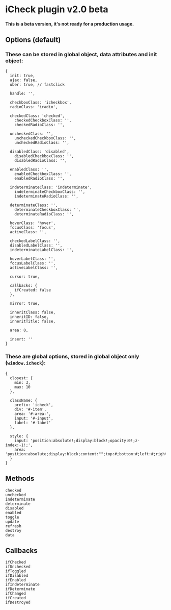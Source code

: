 # iCheck plugin v2.0 beta

#### This is a beta version, it's not ready for a production usage.

## Options (default)

### These can be stored in global object, data attributes and init object:

```
{
  init: true,
  ajax: false,
  uber: true, // fastclick

  handle: '',

  checkboxClass: 'icheckbox',
  radioClass: 'iradio',

  checkedClass: 'checked',
    checkedCheckboxClass: '',
    checkedRadioClass: '',

  uncheckedClass: '',
    uncheckedCheckboxClass: '',
    uncheckedRadioClass: '',

  disabledClass: 'disabled',
    disabledCheckboxClass: '',
    disabledRadioClass: '',

  enabledClass: '',
    enabledCheckboxClass: '',
    enabledRadioClass: '',

  indeterminateClass: 'indeterminate',
    indeterminateCheckboxClass: '',
    indeterminateRadioClass: '',

  determinateClass: '',
    determinateCheckboxClass: '',
    determinateRadioClass: '',

  hoverClass: 'hover',
  focusClass: 'focus',
  activeClass: '',

  checkedLabelClass: '',
  disabledLabelClass: '',
  indeterminateLabelClass: '',

  hoverLabelClass: '',
  focusLabelClass: '',
  activeLabelClass: '',

  cursor: true,

  callbacks: {
    ifCreated: false
  },

  mirror: true,

  inheritClass: false,
  inheritID: false,
  inheritTitle: false,

  area: 0,

  insert: ''
}
```

### These are global options, stored in global object only (`window.icheck`):

```
{
  closest: {
    min: 3,
    max: 10
  },

  className: {
    prefix: 'icheck',
    div: '#-item',
    area: '#-area-',
    input: '#-input',
    label: '#-label'
  },

  style: {
    input: 'position:absolute!;display:block!;opacity:0!;z-index:-1!;',
    area: 'position:absolute;display:block;content:"";top:#;bottom:#;left:#;right:#;'
  }
}
```

## Methods

```
checked
unchecked
indeterminate
determinate
disabled
enabled
toggle
update
refresh
destroy
data
```

## Callbacks

```
ifChecked
ifUnchecked
ifToggled
ifDisabled
ifEnabled
ifIndeterminate
ifDeterminate
ifChanged
ifCreated
ifDestroyed
```
